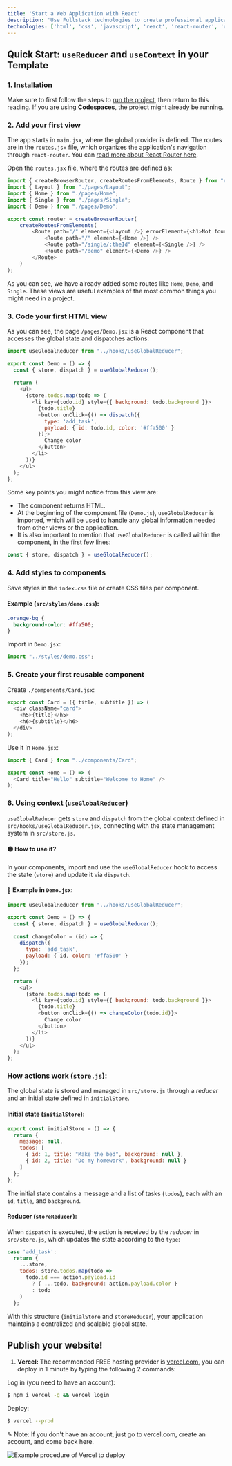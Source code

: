 ```yaml
---
title: 'Start a Web Application with React'
description: 'Use Fullstack technologies to create professional applications with React.js.'
technologies: ['html', 'css', 'javascript', 'react', 'react-router', 'useReducer', 'useContext']
---
```



## Quick Start: `useReducer` and `useContext` in your Template

### 1. Installation

Make sure to first follow the steps to [run the project](https://github.com/4GeeksAcademy/react-hello-webapp/blob/master/README.md), then return to this reading. If you are using **Codespaces**, the project might already be running.

### 2. Add your first view

The app starts in `main.jsx`, where the global provider is defined. The routes are in the `routes.jsx` file, which organizes the application's navigation through `react-router`. You can [read more about React Router here](https://4geeks.com/lesson/routing-our-views-with-react-router).

Open the `routes.jsx` file, where the routes are defined as:

```javascript
import { createBrowserRouter, createRoutesFromElements, Route } from "react-router-dom";
import { Layout } from "./pages/Layout";
import { Home } from "./pages/Home";
import { Single } from "./pages/Single";
import { Demo } from "./pages/Demo";

export const router = createBrowserRouter(
    createRoutesFromElements(
        <Route path="/" element={<Layout />} errorElement={<h1>Not found!</h1>}>
            <Route path="/" element={<Home />} />
            <Route path="/single/:theId" element={<Single />} />
            <Route path="/demo" element={<Demo />} />
        </Route>
    )
);
```

As you can see, we have already added some routes like `Home`, `Demo`, and `Single`. These views are useful examples of the most common things you might need in a project.

### 3. Code your first HTML view

As you can see, the page `/pages/Demo.jsx` is a React component that accesses the global state and dispatches actions:

```javascript
import useGlobalReducer from "../hooks/useGlobalReducer";

export const Demo = () => {
  const { store, dispatch } = useGlobalReducer();
  
  return (
    <ul>
      {store.todos.map(todo => (
        <li key={todo.id} style={{ background: todo.background }}>
          {todo.title}
          <button onClick={() => dispatch({ 
            type: 'add_task', 
            payload: { id: todo.id, color: '#ffa500' } 
          })}>
            Change color
          </button>
        </li>
      ))}
    </ul>
  );
};
```
Some key points you might notice from this view are:

- The component returns HTML.
- At the beginning of the component file (`Demo.js`), `useGlobalReducer` is imported, which will be used to handle any global information needed from other views or the application.
- It is also important to mention that `useGlobalReducer` is called within the component, in the first few lines:

```js
const { store, dispatch } = useGlobalReducer();
```

### 4. Add styles to components

Save styles in the `index.css` file or create CSS files per component.

#### Example (`src/styles/demo.css`):

```css
.orange-bg { 
  background-color: #ffa500; 
}
```

Import in `Demo.jsx`:

```javascript
import "../styles/demo.css";
```

### 5. Create your first reusable component

Create `./components/Card.jsx`:

```javascript
export const Card = ({ title, subtitle }) => (
  <div className="card">
    <h5>{title}</h5>
    <h6>{subtitle}</h6>
  </div>
);
```

Use it in `Home.jsx`:

```javascript
import { Card } from "../components/Card";

export const Home = () => (
  <Card title="Hello" subtitle="Welcome to Home" />
);
```

### 6. Using context (`useGlobalReducer`)

`useGlobalReducer` gets `store` and `dispatch` from the global context defined in `src/hooks/useGlobalReducer.jsx`, connecting with the state management system in `src/store.js`.

#### 🟡 How to use it?
In your components, import and use the `useGlobalReducer` hook to access the state (`store`) and update it via `dispatch`.

#### 📌 Example in `Demo.jsx`:

```javascript
import useGlobalReducer from "../hooks/useGlobalReducer";

export const Demo = () => {
  const { store, dispatch } = useGlobalReducer();
  
  const changeColor = (id) => {
    dispatch({
      type: 'add_task',
      payload: { id, color: '#ffa500' }
    });
  };

  return (
    <ul>
      {store.todos.map(todo => (
        <li key={todo.id} style={{ background: todo.background }}>
          {todo.title}
          <button onClick={() => changeColor(todo.id)}>
            Change color
          </button>
        </li>
      ))}
    </ul>
  );
};
```

### How actions work (`store.js`):

The global state is stored and managed in `src/store.js` through a *reducer* and an initial state defined in `initialStore`.

#### Initial state (`initialStore`):
```javascript
export const initialStore = () => {
  return {
    message: null,
    todos: [
      { id: 1, title: "Make the bed", background: null },
      { id: 2, title: "Do my homework", background: null }
    ]
  };
};
```

The initial state contains a message and a list of tasks (`todos`), each with an `id`, `title`, and `background`.

#### Reducer (`storeReducer`):

When `dispatch` is executed, the action is received by the *reducer* in `src/store.js`, which updates the state according to the `type`:

```javascript
case 'add_task':
  return {
    ...store,
    todos: store.todos.map(todo => 
      todo.id === action.payload.id 
        ? { ...todo, background: action.payload.color }
        : todo
    )
  };
```

With this structure (`initialStore` and `storeReducer`), your application maintains a centralized and scalable global state.

## Publish your website!

1. **Vercel:** The recommended FREE hosting provider is [vercel.com](https://vercel.com/), you can deploy in 1 minute by typing the following 2 commands:

Log in (you need to have an account):
```sh
$ npm i vercel -g && vercel login
```
Deploy:
```sh
$ vercel --prod
```
✎ Note: If you don't have an account, just go to vercel.com, create an account, and come back here.

![Example procedure of Vercel to deploy](https://github.com/4GeeksAcademy/react-hello-webapp/blob/4b530ba091a981d3916cc6e960e370decaf2e234/docs/deploy.png?raw=true)
